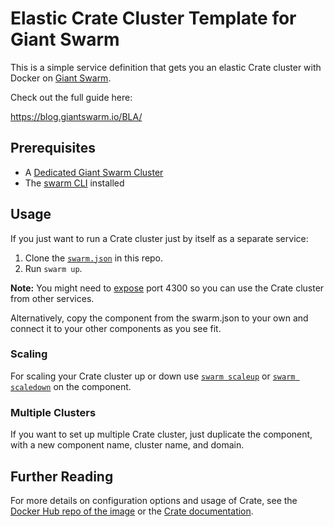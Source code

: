 # Elastic Crate Cluster Template for Giant Swarm

This is a simple service definition that gets you an elastic Crate cluster with Docker on [Giant Swarm](https://giantswarm.io/).

Check out the full guide here:

https://blog.giantswarm.io/BLA/

## Prerequisites 

* A [Dedicated Giant Swarm Cluster](https://giantswarm.io/request-invite/)
* The [swarm CLI](https://docs.giantswarm.io/reference/cli/installation/) installed

## Usage

If you just want to run a Crate cluster just by itself as a separate service:

1. Clone the [`swarm.json`](giantswarm-clojure/swarm.json) in this repo. 
2. Run `swarm up`.

__Note:__ You might need to [expose](https://docs.giantswarm.io/reference/swarm-json/#expose) port 4300 so you can use the Crate cluster from other services.

Alternatively, copy the component from the swarm.json to your own and connect it to your other components as you see fit.

### Scaling

For scaling your Crate cluster up or down use [`swarm scaleup`](https://docs.giantswarm.io/reference/cli/scaleup/) or [`swarm scaledown`](https://docs.giantswarm.io/reference/cli/scaledown/) on the component.

### Multiple Clusters

If you want to set up multiple Crate cluster, just duplicate the component, with a new component name, cluster name, and domain.

## Further Reading

For more details on configuration options and usage of Crate, see the [Docker Hub repo of the image](https://hub.docker.com/_/crate/) or the [Crate documentation](https://crate.io/docs/).